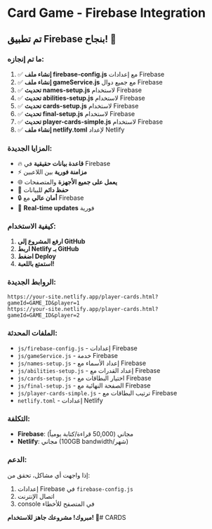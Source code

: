 # Card Game - Firebase Integration

## تم تطبيق Firebase بنجاح! 🎉

### ما تم إنجازه:

1. ✅ **إنشاء ملف firebase-config.js** مع إعدادات Firebase
2. ✅ **إنشاء ملف gameService.js** مع جميع دوال Firebase
3. ✅ **تحديث names-setup.js** لاستخدام Firebase
4. ✅ **تحديث abilities-setup.js** لاستخدام Firebase
5. ✅ **تحديث cards-setup.js** لاستخدام Firebase
6. ✅ **تحديث final-setup.js** لاستخدام Firebase
7. ✅ **تحديث player-cards-simple.js** لاستخدام Firebase
8. ✅ **إنشاء ملف netlify.toml** لإعداد Netlify

### المزايا الجديدة:

- 🔥 **قاعدة بيانات حقيقية** في Firebase
- ⚡ **مزامنة فورية** بين اللاعبين
- 🌐 **يعمل على جميع الأجهزة** والمتصفحات
- 💾 **حفظ دائم** للبيانات
- 🔒 **أمان عالي** مع Firebase
- 📱 **Real-time updates** فورية

### كيفية الاستخدام:

1. **ارفع المشروع إلى GitHub**
2. **اربط Netlify بـ GitHub**
3. **اضغط Deploy**
4. **استمتع باللعبة!**

### الروابط الجديدة:

```
https://your-site.netlify.app/player-cards.html?gameId=GAME_ID&player=1
https://your-site.netlify.app/player-cards.html?gameId=GAME_ID&player=2
```

### الملفات المحدثة:

- `js/firebase-config.js` - إعدادات Firebase
- `js/gameService.js` - خدمة Firebase
- `js/names-setup.js` - إعداد الأسماء مع Firebase
- `js/abilities-setup.js` - إعداد القدرات مع Firebase
- `js/cards-setup.js` - اختيار البطاقات مع Firebase
- `js/final-setup.js` - الصفحة النهائية مع Firebase
- `js/player-cards-simple.js` - ترتيب البطاقات مع Firebase
- `netlify.toml` - إعدادات Netlify

### التكلفة:

- **Firebase**: مجاني (50,000 قراءة/كتابة يومياً)
- **Netlify**: مجاني (100GB bandwidth/شهر)

### الدعم:

إذا واجهت أي مشاكل، تحقق من:
1. إعدادات Firebase في `firebase-config.js`
2. اتصال الإنترنت
3. console في المتصفح للأخطاء

**مبروك! مشروعك جاهز للاستخدام! 🚀**# CARDS
